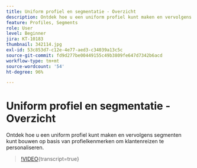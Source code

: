 ```yaml
---
title: Uniform profiel en segmentatie - Overzicht
description: Ontdek hoe u een uniform profiel kunt maken en vervolgens segmenten kunt bouwen op basis van profielkenmerken om klantenreizen te personaliseren.
feature: Profiles, Segments
role: User
level: Beginner
jira: KT-10183
thumbnail: 342114.jpg
exl-id: 53c853d7-c12e-4e77-aed3-c34039a13c5c
source-git-commit: fd9d277be00449155c49b3809fe647d7342b6acd
workflow-type: tm+mt
source-wordcount: '54'
ht-degree: 96%

---
```


# Uniform profiel en segmentatie - Overzicht

Ontdek hoe u een uniform profiel kunt maken en vervolgens segmenten kunt bouwen op basis van profielkenmerken om klantenreizen te personaliseren.

>[!VIDEO](https://video.tv.adobe.com/v/342114?quality=12&learn=on){transcript=true}
